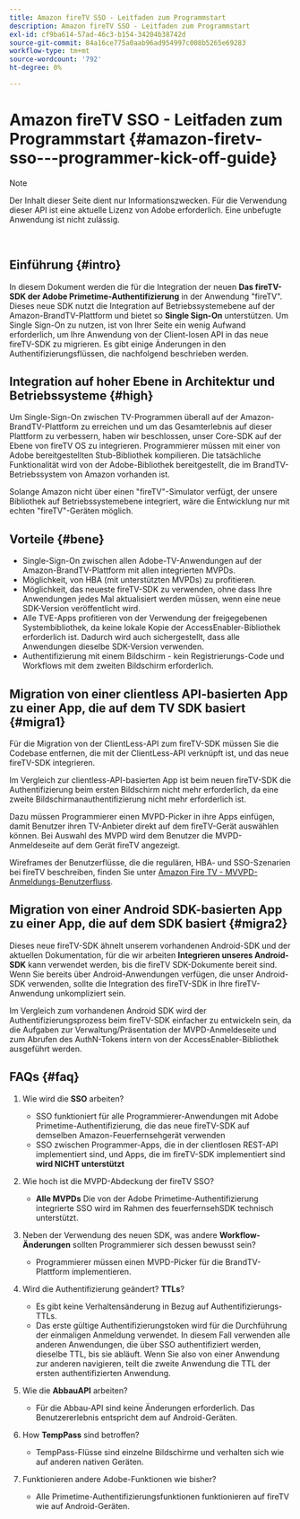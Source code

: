 ```yaml
---
title: Amazon fireTV SSO - Leitfaden zum Programmstart
description: Amazon fireTV SSO - Leitfaden zum Programmstart
exl-id: cf9ba614-57ad-46c3-b154-34204b38742d
source-git-commit: 84a16ce775a0aab96ad954997c008b5265e69283
workflow-type: tm+mt
source-wordcount: '792'
ht-degree: 0%

---
```


# Amazon fireTV SSO - Leitfaden zum Programmstart {#amazon-firetv-sso---programmer-kick-off-guide}

>[!NOTE]
>
>Der Inhalt dieser Seite dient nur Informationszwecken. Für die Verwendung dieser API ist eine aktuelle Lizenz von Adobe erforderlich. Eine unbefugte Anwendung ist nicht zulässig.

</br>

## Einführung {#intro}

In diesem Dokument werden die für die Integration der neuen **Das fireTV-SDK der Adobe Primetime-Authentifizierung** in der Anwendung &quot;fireTV&quot;. Dieses neue SDK nutzt die Integration auf Betriebssystemebene auf der Amazon-BrandTV-Plattform und bietet so **Single Sign-On** unterstützen. Um Single Sign-On zu nutzen, ist von Ihrer Seite ein wenig Aufwand erforderlich, um Ihre Anwendung von der Client-losen API in das neue fireTV-SDK zu migrieren. Es gibt einige Änderungen in den Authentifizierungsflüssen, die nachfolgend beschrieben werden.

## Integration auf hoher Ebene in Architektur und Betriebssysteme {#high}

Um Single-Sign-On zwischen TV-Programmen überall auf der Amazon-BrandTV-Plattform zu erreichen und um das Gesamterlebnis auf dieser Plattform zu verbessern, haben wir beschlossen, unser Core-SDK auf der Ebene von fireTV OS zu integrieren. Programmierer müssen mit einer von Adobe bereitgestellten Stub-Bibliothek kompilieren. Die tatsächliche Funktionalität wird von der Adobe-Bibliothek bereitgestellt, die im BrandTV-Betriebssystem von Amazon vorhanden ist.

Solange Amazon nicht über einen &quot;fireTV&quot;-Simulator verfügt, der unsere Bibliothek auf Betriebssystemebene integriert, wäre die Entwicklung nur mit echten &quot;fireTV&quot;-Geräten möglich.

## Vorteile {#bene}

* Single-Sign-On zwischen allen Adobe-TV-Anwendungen auf der Amazon-BrandTV-Plattform mit allen integrierten MVPDs.
* Möglichkeit, von HBA (mit unterstützten MVPDs) zu profitieren.
* Möglichkeit, das neueste fireTV-SDK zu verwenden, ohne dass Ihre Anwendungen jedes Mal aktualisiert werden müssen, wenn eine neue SDK-Version veröffentlicht wird.
* Alle TVE-Apps profitieren von der Verwendung der freigegebenen Systembibliothek, da keine lokale Kopie der AccessEnabler-Bibliothek erforderlich ist. Dadurch wird auch sichergestellt, dass alle Anwendungen dieselbe SDK-Version verwenden.
* Authentifizierung mit einem Bildschirm - kein Registrierungs-Code und Workflows mit dem zweiten Bildschirm erforderlich.

## Migration von einer clientless API-basierten App zu einer App, die auf dem TV SDK basiert {#migra1}

Für die Migration von der ClientLess-API zum fireTV-SDK müssen Sie die Codebase entfernen, die mit der ClientLess-API verknüpft ist, und das neue fireTV-SDK integrieren.

Im Vergleich zur clientless-API-basierten App ist beim neuen fireTV-SDK die Authentifizierung beim ersten Bildschirm nicht mehr erforderlich, da eine zweite Bildschirmanauthentifizierung nicht mehr erforderlich ist.

Dazu müssen Programmierer einen MVPD-Picker in ihre Apps einfügen, damit Benutzer ihren TV-Anbieter direkt auf dem fireTV-Gerät auswählen können. Bei Auswahl des MVPD wird dem Benutzer die MVPD-Anmeldeseite auf dem Gerät fireTV angezeigt.

Wireframes der Benutzerflüsse, die die regulären, HBA- und SSO-Szenarien bei fireTV beschreiben, finden Sie unter [Amazon Fire TV - MVVPD-Anmeldungs-Benutzerfluss](https://xd.adobe.com/view/9058288e-4b67-43a1-9d5b-5f76ede6c51e/).

## Migration von einer Android SDK-basierten App zu einer App, die auf dem SDK basiert {#migra2}

Dieses neue fireTV-SDK ähnelt unserem vorhandenen Android-SDK und der aktuellen Dokumentation, für die wir arbeiten **Integrieren unseres Android-SDK** <!--http://tve.helpdocsonline.com/android-technical-overview-->kann verwendet werden, bis die fireTV SDK-Dokumente bereit sind. Wenn Sie bereits über Android-Anwendungen verfügen, die unser Android-SDK verwenden, sollte die Integration des fireTV-SDK in Ihre fireTV-Anwendung unkompliziert sein.

Im Vergleich zum vorhandenen Android SDK wird der Authentifizierungsprozess beim fireTV-SDK einfacher zu entwickeln sein, da die Aufgaben zur Verwaltung/Präsentation der MVPD-Anmeldeseite und zum Abrufen des AuthN-Tokens intern von der AccessEnabler-Bibliothek ausgeführt werden.

## FAQs {#faq}

1. Wie wird die **SSO** arbeiten?

   * SSO funktioniert für alle Programmierer-Anwendungen mit Adobe Primetime-Authentifizierung, die das neue fireTV-SDK auf demselben Amazon-Feuerfernsehgerät verwenden
   * SSO zwischen Programmer-Apps, die in der clientlosen REST-API implementiert sind, und Apps, die im fireTV-SDK implementiert sind **wird NICHT unterstützt**

1. Wie hoch ist die MVPD-Abdeckung der fireTV SSO?

   * **Alle MVPDs** Die von der Adobe Primetime-Authentifizierung integrierte SSO wird im Rahmen des feuerfernsehSDK technisch unterstützt.

1. Neben der Verwendung des neuen SDK, was andere **Workflow-Änderungen** sollten Programmierer sich dessen bewusst sein?

   * Programmierer müssen einen MVPD-Picker für die BrandTV-Plattform implementieren.

1. Wird die Authentifizierung geändert? **TTLs**?

   * Es gibt keine Verhaltensänderung in Bezug auf Authentifizierungs-TTLs.
   * Das erste gültige Authentifizierungstoken wird für die Durchführung der einmaligen Anmeldung verwendet. In diesem Fall verwenden alle anderen Anwendungen, die über SSO authentifiziert werden, dieselbe TTL, bis sie abläuft. Wenn Sie also von einer Anwendung zur anderen navigieren, teilt die zweite Anwendung die TTL der ersten authentifizierten Anwendung.

1. Wie die **AbbauAPI** arbeiten?

   * Für die Abbau-API sind keine Änderungen erforderlich. Das Benutzererlebnis entspricht dem auf Android-Geräten.

1. How **TempPass** sind betroffen?

   * TempPass-Flüsse sind einzelne Bildschirme und verhalten sich wie auf anderen nativen Geräten.

1. Funktionieren andere Adobe-Funktionen wie bisher?

   * Alle Primetime-Authentifizierungsfunktionen funktionieren auf fireTV wie auf Android-Geräten.
